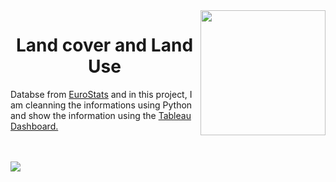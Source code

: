   <img align='right' height=200 src="https://github.com/gabrielalastra/LandcoverEU/blob/main/ABDD88E7-E564-4C23-926A-B194CAAA49C5.jpeg?raw=true">
<h1 align='center'>Land cover and Land Use</h1>
<p>Databse from <a href='https://ec.europa.eu/eurostat/data/database'>EuroStats</a> and in this project, I am cleanning the informations using Python and show the information using the <a href='https://public.tableau.com/views/landcoverEU/Dashboard?:language=pt-BR&:display_count=n&:origin=viz_share_link'>Tableau Dashboard.</a></p>
</br></br>
<img src='https://github.com/gabrielalastra/LandcoverEU/blob/main/Dashboard.png?raw=true'>
